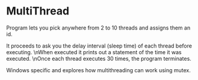 # MultiThread

Program lets you pick anywhere from 2 to 10 threads and assigns them an id.

It proceeds to ask you the delay interval (sleep time) of each thread before executing.
\nWhen executed it prints out a statement of the time it was executed.
\nOnce each thread executes 30 times, the program terminates.

Windows specific and explores how multithreading can work using mutex. 
